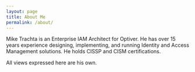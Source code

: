 ```yaml
---
layout: page
title: About Me
permalink: /about/
---
```


Mike Trachta is an Enterprise IAM Architect for Optiver. He has over 15 years experience designing, implementing, and running Identity and Access Management solutions. He holds CISSP and CISM certifications.

<div data-iframe-width="150" data-iframe-height="270" data-share-badge-id="cd10cae4-80f0-40e6-9709-45b7b1df93a7" data-share-badge-host="https://www.credly.com"></div><script type="text/javascript" async src="//cdn.credly.com/assets/utilities/embed.js"></script>
<div data-iframe-width="150" data-iframe-height="270" data-share-badge-id="f3af85e2-508d-46df-aa1d-5f3fb9cf10c3" data-share-badge-host="https://www.credly.com"></div><script type="text/javascript" async src="//cdn.credly.com/assets/utilities/embed.js"></script>


All views expressed here are his own.